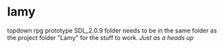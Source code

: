 # lamy
topdown rpg prototype
SDL_2.0.9 folder needs to be in the same folder as the project folder "Lamy" for the stuff to work.
*Just as a heads up*
